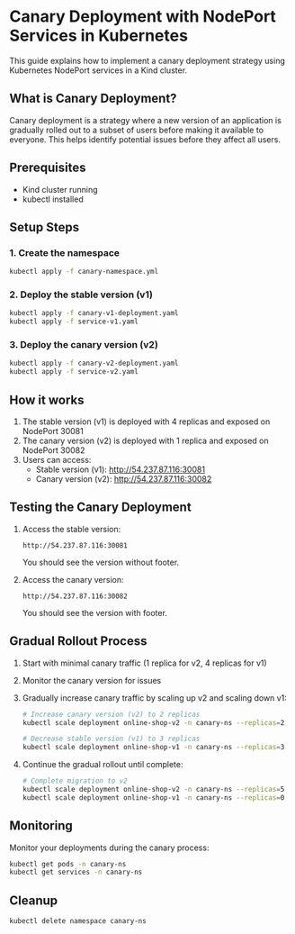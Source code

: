 # Canary Deployment with NodePort Services in Kubernetes

This guide explains how to implement a canary deployment strategy using Kubernetes NodePort services in a Kind cluster.

## What is Canary Deployment?

Canary deployment is a strategy where a new version of an application is gradually rolled out to a subset of users before making it available to everyone. This helps identify potential issues before they affect all users.

## Prerequisites

- Kind cluster running
- kubectl installed

## Setup Steps

### 1. Create the namespace

```bash
kubectl apply -f canary-namespace.yml
```

### 2. Deploy the stable version (v1)

```bash
kubectl apply -f canary-v1-deployment.yaml
kubectl apply -f service-v1.yaml
```

### 3. Deploy the canary version (v2)

```bash
kubectl apply -f canary-v2-deployment.yaml
kubectl apply -f service-v2.yaml
```

## How it works

1. The stable version (v1) is deployed with 4 replicas and exposed on NodePort 30081
2. The canary version (v2) is deployed with 1 replica and exposed on NodePort 30082
3. Users can access:
   - Stable version (v1): http://54.237.87.116:30081
   - Canary version (v2): http://54.237.87.116:30082

## Testing the Canary Deployment

1. Access the stable version:
   ```
   http://54.237.87.116:30081
   ```
   You should see the version without footer.

2. Access the canary version:
   ```
   http://54.237.87.116:30082
   ```
   You should see the version with footer.

## Gradual Rollout Process

1. Start with minimal canary traffic (1 replica for v2, 4 replicas for v1)
2. Monitor the canary version for issues
3. Gradually increase canary traffic by scaling up v2 and scaling down v1:

   ```bash
   # Increase canary version (v2) to 2 replicas
   kubectl scale deployment online-shop-v2 -n canary-ns --replicas=2
   
   # Decrease stable version (v1) to 3 replicas
   kubectl scale deployment online-shop-v1 -n canary-ns --replicas=3
   ```

4. Continue the gradual rollout until complete:
   ```bash
   # Complete migration to v2
   kubectl scale deployment online-shop-v2 -n canary-ns --replicas=5
   kubectl scale deployment online-shop-v1 -n canary-ns --replicas=0
   ```

## Monitoring

Monitor your deployments during the canary process:

```bash
kubectl get pods -n canary-ns
kubectl get services -n canary-ns
```

## Cleanup

```bash
kubectl delete namespace canary-ns
```
